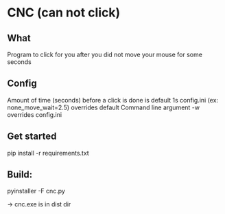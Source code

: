 # CNC (can not click)

## What
Program to click for you after you did not move your mouse for some seconds

## Config
Amount of time (seconds) before a click is done is default 1s
config.ini (ex: none_move_wait=2.5) overrides default
Command line argument -w overrides config.ini

## Get started

pip install -r requirements.txt 

## Build:

pyinstaller -F cnc.py

-> cnc.exe is in dist dir